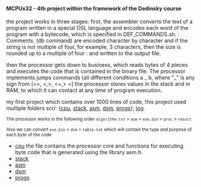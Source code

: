 #### MCPUx32 - 4th project within the framework of the Dedinsky course
 
the project works in three stages:
 first, the assembler converts the text of a program written in a special DSL language and encodes each word of the program with a bytecode, which is specified in DEF_COMMANDS.sh. : Comments, (db command) are encoded character by character and if the string is not multiple of four, for example, 3 characters, then the size is rounded up to a multiple of four : and written to the output file.  
  
  
then the processor gets down to business, which reads bytes of 4 pieces and executes the code that is contained in the binary file. The processor implements jumps commands (all different conditions a _ b, where "_" is any sign from \[==, <,>, <=,> =\] the processor stores values in the stack and in RAM, to which it can contact at any time of program execution.

my first project which contains over 1000 lines of code, this project used multiple folders scr/: {[cpu](https://github.com/MoonXCode/MCPUx32/tree/main/scr/cpu), [stack](https://github.com/MoonXCode/MCPUx32/tree/main/scr/stack), [asm](https://github.com/MoonXCode/MCPUx32/tree/main/scr/asm), [dsm](https://github.com/MoonXCode/MCPUx32/tree/main/scr/dsm), [progs](https://github.com/MoonXCode/MCPUx32/tree/main/scr/PROGS)}; [log](https://github.com/MoonXCode/MCPUx32/tree/main/log).
 
  <sub>The processor works in the following order `algorithm.txt` > `asm` > `exe.bin` > `proc` > `result` <sub>

  <sub>Also we can convert `exe.bin` > `dsm` > `table.txt` which will contain the type and purpose of each byte of the code <sub>

* [cpu](https://github.com/MoonXCode/MCPUx32/tree/main/scr/cpu) the file contains the processor core and functions for executing byte code that is generated using the library asm.h.
* [stack](https://github.com/MoonXCode/MCPUx32/tree/main/scr/stack)
* [asm](https://github.com/MoonXCode/MCPUx32/tree/main/scr/asm)
* [dsm](https://github.com/MoonXCode/MCPUx32/tree/main/scr/dsm) 
* [progs](https://github.com/MoonXCode/MCPUx32/tree/main/scr/PROGS)
 
